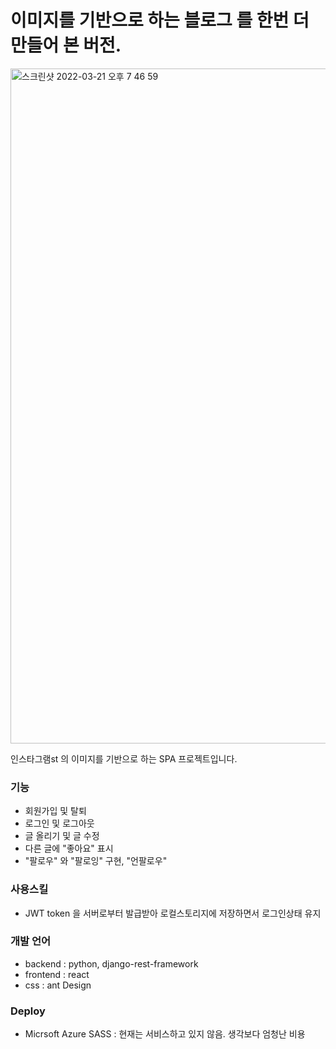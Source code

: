 # 이미지를 기반으로 하는 블로그 를 한번 더 만들어 본 버전.

<img width="1080" alt="스크린샷 2022-03-21 오후 7 46 59" src="https://user-images.githubusercontent.com/61385080/159249056-82600e42-623f-42ca-9ba1-da3d3c1bb62c.png">

인스타그램st 의 이미지를 기반으로 하는 SPA 프로젝트입니다.

### 기능
- 회원가입 및 탈퇴
- 로그인 및 로그아웃
- 글 올리기 및 글 수정
- 다른 글에 "좋아요" 표시
- "팔로우" 와 "팔로잉" 구현, "언팔로우"

### 사용스킬
- JWT token 을 서버로부터 발급받아 로컬스토리지에 저장하면서 로그인상태 유지

### 개발 언어
- backend : python, django-rest-framework
- frontend : react
- css : ant Design

### Deploy
- Micrsoft Azure SASS : 현재는 서비스하고 있지 않음. 생각보다 엄청난 비용
